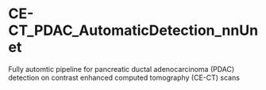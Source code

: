 # CE-CT_PDAC_AutomaticDetection_nnUnet
Fully automtic pipeline for pancreatic ductal adenocarcinoma (PDAC) detection on contrast enhanced computed tomography (CE-CT) scans
